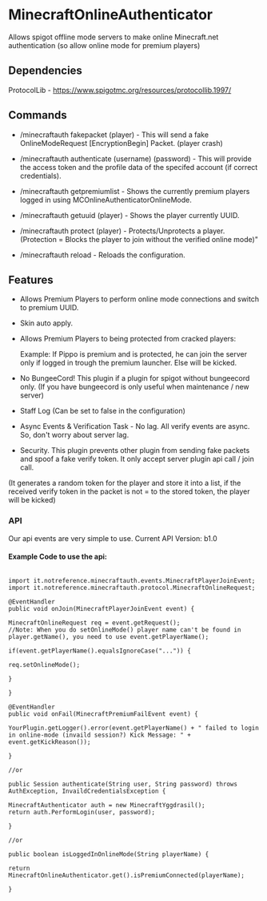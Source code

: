 # MinecraftOnlineAuthenticator
Allows spigot offline mode servers to make online Minecraft.net authentication (so allow online mode for premium players)

## Dependencies
ProtocolLib - https://www.spigotmc.org/resources/protocollib.1997/

## Commands
* /minecraftauth fakepacket (player) - This will send a fake OnlineModeRequest [EncryptionBegin] Packet. (player crash)

* /minecraftauth authenticate (username) (password) - This will provide the access token and the profile data of the specifed account (if correct credentials).

* /minecraftauth getpremiumlist - Shows the currently premium players logged in using MCOnlineAuthenticatorOnlineMode.

* /minecraftauth getuuid (player) - Shows the player currently UUID.

* /minecraftauth protect (player) - Protects/Unprotects a player. (Protection  = Blocks the player to join without the verified online mode)"

* /minecraftauth reload - Reloads the configuration.


## Features

* Allows Premium Players to perform online mode connections and switch to premium UUID.

* Skin auto apply.

* Allows Premium Players to being protected from cracked players:

   Example:
   If Pippo is premium and is protected, he can join the server only if logged in
   trough the premium launcher. Else will be kicked.
   
* No BungeeCord! This plugin if a plugin for spigot without bungeecord only. (If you have bungeecord is only useful when maintenance / new server)    

* Staff Log (Can be set to false in the configuration)

* Async Events & Verification Task - No lag. All verify events are async. So, don't worry about server lag.

* Security. This plugin prevents other plugin from sending fake packets and spoof a fake verify token. It only accept server plugin api call / join call. 

(It generates a random token for the player and store it into a list, if the received verify token in the packet is not = to the stored token, the player will be kicked)

### API
Our api events are very simple to use.
Current API Version: b1.0

#### Example Code to use the api:
```

import it.notreference.minecraftauth.events.MinecraftPlayerJoinEvent;
import it.notreference.minecraftauth.protocol.MinecraftOnlineRequest;

@EventHandler
public void onJoin(MinecraftPlayerJoinEvent event) {

MinecraftOnlineRequest req = event.getRequest();
//Note: When you do setOnlineMode() player name can't be found in player.getName(), you need to use event.getPlayerName();

if(event.getPlayerName().equalsIgnoreCase("...")) {

req.setOnlineMode();

}

}

@EventHandler
public void onFail(MinecraftPremiumFailEvent event) {

YourPlugin.getLogger().error(event.getPlayerName() + " failed to login in online-mode (invaild session?) Kick Message: " + event.getKickReason());

}

//or

public Session authenticate(String user, String password) throws AuthException, InvaildCredentialsException {

MinecraftAuthenticator auth = new MinecraftYggdrasil();
return auth.PerformLogin(user, password);

}

//or

public boolean isLoggedInOnlineMode(String playerName) {

return MinecraftOnlineAuthenticator.get().isPremiumConnected(playerName);

}


